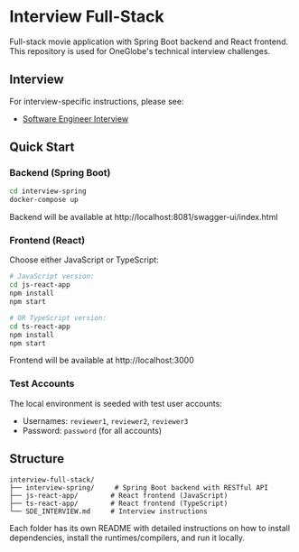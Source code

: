 # Interview Full-Stack

Full-stack movie application with Spring Boot backend and React frontend. This repository is used for OneGlobe's technical interview challenges.

## Interview

For interview-specific instructions, please see:
- [Software Engineer Interview](SDE_INTERVIEW.md)

## Quick Start

### Backend (Spring Boot)
```bash
cd interview-spring
docker-compose up
```
Backend will be available at http://localhost:8081/swagger-ui/index.html

### Frontend (React)
Choose either JavaScript or TypeScript:
```bash
# JavaScript version:
cd js-react-app
npm install
npm start

# OR TypeScript version:
cd ts-react-app
npm install
npm start
```
Frontend will be available at http://localhost:3000

### Test Accounts

The local environment is seeded with test user accounts:
- Usernames: `reviewer1`, `reviewer2`, `reviewer3`
- Password: `password` (for all accounts)

## Structure

```
interview-full-stack/
├── interview-spring/     # Spring Boot backend with RESTful API
├── js-react-app/        # React frontend (JavaScript)
├── ts-react-app/        # React frontend (TypeScript)
└── SDE_INTERVIEW.md     # Interview instructions
```

Each folder has its own README with detailed instructions on how to install dependencies, install the runtimes/compilers, and run it locally.